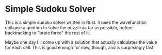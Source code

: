# Simple Sudoku Solver

This is a simple sudoku solver written in Rust. It uses the wavefunction
collapse algorithm to solve the puzzle as far as possible, before backtracking
to "brute force" the rest of it.

Maybe one day I'll come up with a solution that actually calculates the value
for each cell. This is good enough for now, though, and is surprisingly fast.
